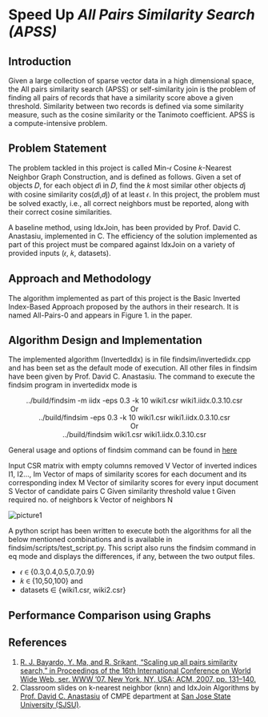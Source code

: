 # Speed Up <i>All Pairs Similarity Search (APSS)</i>

## Introduction

 Given a large collection of sparse vector data in a high dimensional space, the All pairs similarity search (APSS) or self-similarity join is the problem of finding all pairs of records that have a similarity score above a given threshold. Similarity between two records is defined via some similarity measure, such as the cosine similarity or the Tanimoto coefficient. APSS is a compute-intensive problem. 

## Problem Statement

The problem tackled in this project is called Min-𝜖 Cosine 𝑘-Nearest Neighbor Graph Construction, and is defined as follows.
Given a set of objects 𝐷, for each object 𝑑i in 𝐷, find the 𝑘 most similar other objects 𝑑j with cosine similarity cos(𝑑i,𝑑j) of at least 𝜖. In this project, the problem must be solved exactly, i.e., all correct neighbors must be reported, along with their correct cosine similarities.

A baseline method, using IdxJoin, has been provided by Prof. David C. Anastasiu, implemented in C. The efficiency of  the solution implemented as part of this project must be compared against IdxJoin on a variety of provided inputs (𝜖, 𝑘, datasets).

## Approach and Methodology

The algorithm implemented as part of this project is the Basic Inverted Index-Based Approach  proposed by the authors in their research.  It is named All-Pairs-0 and appears in Figure 1. in the paper.

## Algorithm Design and Implementation

The implemented algorithm (InvertedIdx) is in file findsim/invertedidx.cpp and has been set as the default mode of execution. All other files in findsim have been given by Prof. David C. Anastasiu. The command to execute the findsim program in invertedidx mode is

  <p align="center">../build/findsim -m iidx -eps 0.3 -k 10 wiki1.csr wiki1.iidx.0.3.10.csr <br>Or<br>../build/findsim -eps 0.3 -k 10 wiki1.csr wiki1.iidx.0.3.10.csr <br>Or<br>../build/findsim wiki1.csr wiki1.iidx.0.3.10.csr

General usage and options of findsim command can be found in [here](https://github.com/sowmyagowri/Speed-up-APSS/blob/master/findsim/README)

Input CSR matrix with empty columns removed V
Vector of inverted indices I1, I2…, Im 
Vector of maps of similarity scores for each document and its corresponding index M
Vector of similarity scores for every input document S
Vector of candidate pairs C
Given similarity threshold value t
Given required no. of neighbors k
Vector of neighbors N

![picture1](https://user-images.githubusercontent.com/25673997/33811183-68ee3f9c-ddc4-11e7-9394-30ed74557416.png)

A python script has been written to execute both the algorithms for all the below mentioned combinations and is available in findsim/scripts/test_script.py. This script also runs the findsim command in eq mode and displays the differences, if any, between the two output files.

* 𝜖 ∈ {0.3,0.4,0.5,0.7,0.9}
* 𝑘 ∈ {10,50,100} and 
* datasets ∈ {wiki1.csr, wiki2.csr}

## Performance Comparison using Graphs

## References

1.	[R. J. Bayardo, Y. Ma, and R. Srikant, “Scaling up all pairs similarity search,” in Proceedings of the 16th International Conference     on World Wide Web, ser. WWW ’07. New York, NY, USA: ACM, 2007, pp. 131–140.](https://static.googleusercontent.com/media/research.google.com/en//pubs/archive/32781.pdf)
2.	Classroom slides on k-nearest neighbor (knn) and IdxJoin Algorithms by [Prof. David C. Anastasiu](http://davidanastasiu.net/) of CMPE department at [San Jose State University (SJSU)](http://www.sjsu.edu/).
